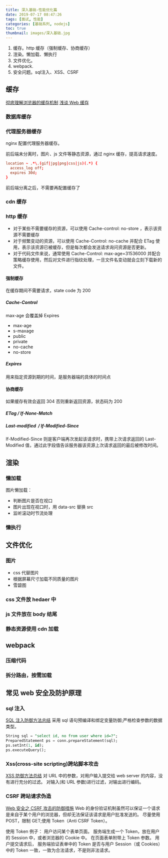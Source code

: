 ```yaml
---
title: 深入基础-性能优化篇
date: 2019-07-17 08:47:26
tags: [面试, 性能]
categories: [基础系列, nodejs]
toc: true
thumbnail: images/深入基础.jpg
---
```


1. 缓存。http 缓存（强制缓存、协商缓存）
2. 渲染。懒加载、懒执行
3. 文件优化。
4. webpack.
5. 安全问题。sql注入、XSS、CSRF

<!-- more -->

## 缓存

[彻底理解浏览器的缓存机制](https://juejin.im/entry/5ad86c16f265da505a77dca4)
[浅谈 Web 缓存](http://www.alloyteam.com/2016/03/discussion-on-web-caching/#prettyPhoto)

### 数据库缓存

### 代理服务器缓存

nginx 配置代理服务器缓存。

前后端未分离时，图片、js 文件等静态资源，通过 nginx 缓存，提高请求速度。

```conf
location ~ .*\.(gif|jpg|png|css|js)(.*) {
  access_log off;
  expires 30d;
}
```

前后端分离之后，不需要再配置缓存了

### cdn 缓存

### http 缓存

- 对于某些不需要缓存的资源，可以使用 Cache-control: no-store ，表示该资源不需要缓存
- 对于频繁变动的资源，可以使用 Cache-Control: no-cache 并配合 ETag 使用，表示该资源已被缓存，但是每次都会发送请求询问资源是否更新。
- 对于代码文件来说，通常使用 Cache-Control: max-age=31536000 并配合策略缓存使用，然后对文件进行指纹处理，一旦文件名变动就会立刻下载新的文件。

#### 强制缓存

在缓存期间不需要请求，state code 为 200

##### Cache-Control

max-age 会覆盖掉 Expires

- max-age
- s-maxage
- public
- private
- no-cache
- no-store

##### Expires

用来指定资源到期的时间，是服务器端的具体的时间点

#### 协商缓存

如果缓存有效会返回 304
否则重新返回资源，状态码为 200

##### ETag / If-None-Match

##### Last-modified  / If-Modified-Since

If-Modified-Since 则是客户端再次发起该请求时，携带上次请求返回的 Last-Modified 值，通过此字段值告诉服务器该资源上次请求返回的最后被修改时间。

## 渲染

### 懒加载

图片懒加载：

- 判断图片是否在视口
- 图片出现在视口时，用 data-src 替换 src
- 监听滚动时节流处理

### 懒执行

## 文件优化

### 图片

- css 代替图片
- 根据屏幕尺寸加载不同质量的图片
- 雪碧图

### css 文件放 hedaer 中

### js 文件放在 body 结尾

### 静态资源使用 cdn 加载

## webpack

### 压缩代码

### 拆分路由，按需加载

## 常见 web 安全及防护原理

### sql 注入

[SQL 注入防御方法总结](https://www.cnblogs.com/digdeep/p/4715245.html)
采用 sql 语句预编译和绑定变量防御;严格检查参数的数据类型。

```sql
String sql = "select id, no from user where id=?";
PreparedStatement ps = conn.prepareStatement(sql);
ps.setInt(1, id);
ps.executeQuery();
```

### Xss(cross-site scripting)跨站脚本攻击

[XSS 防御方法总结](https://www.cnblogs.com/digdeep/p/4695348.html)
对 URL 中的参数，对用户输入提交给 web server 的内容，没有进行充分的过滤。
对输入(和 URL 参数)进行过滤，对输出进行编码。

### CSRF 跨站请求伪造

[Web 安全之 CSRF 攻击的防御措施](https://www.cnblogs.com/cxying93/p/6035031.html)
Web 的身份验证机制虽然可以保证一个请求是来自于某个用户的浏览器，但却无法保证该请求是用户批准发送的。
尽量使用 POST，限制 GET;使用 Token（Anti CSRF Token）。

使用 Token 例子：
用户访问某个表单页面。
服务端生成一个 Token，放在用户的 Session 中，或者浏览器的 Cookie 中。
在页面表单附带上 Token 参数。
用户提交请求后， 服务端验证表单中的 Token 是否与用户 Session（或 Cookies）中的 Token 一致，一致为合法请求，不是则非法请求。
